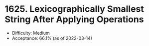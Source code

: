 # 1625. Lexicographically Smallest String After Applying Operations
- Difficulty: Medium
- Acceptance: 66.1% (as of 2022-03-14)

